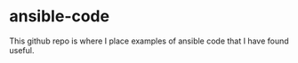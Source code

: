 # ansible-code
This github repo is where I place examples of ansible code that I have found useful.
